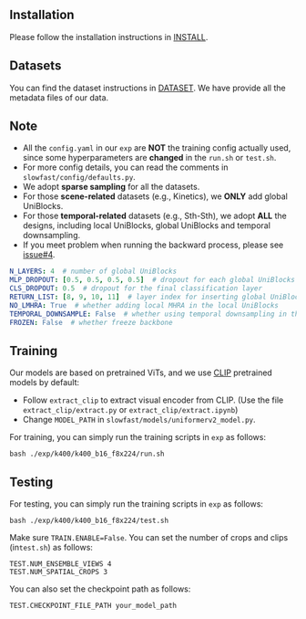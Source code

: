 ## Installation

Please follow the installation instructions in [INSTALL](INSTALL.md).

## Datasets

You can find the dataset instructions in [DATASET](DATASET.md). We have provide all the metadata files of our data.


## Note
- All the `config.yaml` in our `exp` are **NOT** the training config actually used, since some hyperparameters are **changed** in the `run.sh` or `test.sh`.
- For more config details, you can read the comments in `slowfast/config/defaults.py`.
- We adopt **sparse sampling** for all the datasets.
- For those **scene-related** datasets (e.g., Kinetics), we **ONLY** add global UniBlocks.
- For those **temporal-related** datasets (e.g., Sth-Sth), we adopt **ALL** the designs, including local UniBlocks, global UniBlocks and temporal downsampling.
- If you meet problem when running the backward process, please see [issue#4](https://github.com/OpenGVLab/UniFormerV2/issues/4).
```yaml
N_LAYERS: 4  # number of global UniBlocks
MLP_DROPOUT: [0.5, 0.5, 0.5, 0.5]  # dropout for each global UniBlocks
CLS_DROPOUT: 0.5  # dropout for the final classification layer
RETURN_LIST: [8, 9, 10, 11]  # layer index for inserting global UniBlocks
NO_LMHRA: True  # whether adding local MHRA in the local UniBlocks
TEMPORAL_DOWNSAMPLE: False  # whether using temporal downsampling in the patch embedding
FROZEN: False  # whether freeze backbone
```


## Training

Our models are based on pretrained ViTs, and we use [CLIP](https://github.com/openai/CLIP) pretrained models by default:
- Follow `extract_clip` to extract visual encoder from CLIP. (Use the file `extract_clip/extract.py` or `extract_clip/extract.ipynb`)
- Change `MODEL_PATH` in `slowfast/models/uniformerv2_model.py`.

For training, you can simply run the training scripts in `exp` as follows:
```shell
bash ./exp/k400/k400_b16_f8x224/run.sh
```


## Testing
For testing, you can simply run the training scripts in `exp` as follows:

```shell
bash ./exp/k400/k400_b16_f8x224/test.sh
```

Make sure `TRAIN.ENABLE=False`. You can set the number of crops and clips (in`test.sh`) as follows:


   ```shell
   TEST.NUM_ENSEMBLE_VIEWS 4
   TEST.NUM_SPATIAL_CROPS 3
   ```

You can also set the checkpoint path as follows:

```shell
TEST.CHECKPOINT_FILE_PATH your_model_path
```
